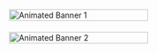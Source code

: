 <div style="display: flex; flex-wrap: wrap; justify-content: center;">

  <div style="flex: 1 1 50%; max-width: 50%; padding: 10px;">
    <img src="https://i.imgur.com/QTPq2GC.gif" alt="Animated Banner 1" style="width: 100%; height: auto;">
  </div>

  <div style="flex: 1 1 50%; max-width: 50%; padding: 10px;">
    <img src="https://i.pinimg.com/originals/31/fa/01/31fa01bbb94c8df00335bba99fcf2cd8.gif" alt="Animated Banner 2" style="width: 100%; height: auto;">
  </div>

</div>
